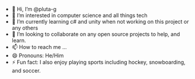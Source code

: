 - 👋 Hi, I’m @pluta-g
- 👀 I’m interested in computer science and all things tech
- 🌱 I’m currently learning c# and unity when not working on this project or any others
- 💞️ I’m looking to collaborate on any open source projects to help, and learn.
- 📫 How to reach me ...
- 😄 Pronouns: He/Him
- ⚡ Fun fact: I also enjoy playing sports including hockey, snowboarding, and soccer.

<!---
pluta-g/pluta-g is a ✨ special ✨ repository because its `README.md` (this file) appears on your GitHub profile.
You can click the Preview link to take a look at your changes.
--->
